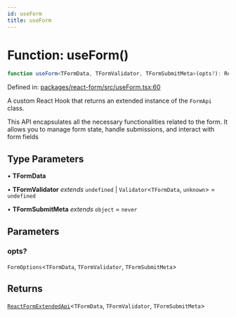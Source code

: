 ```yaml
---
id: useForm
title: useForm
---
```


# Function: useForm()

```ts
function useForm<TFormData, TFormValidator, TFormSubmitMeta>(opts?): ReactFormExtendedApi<TFormData, TFormValidator, TFormSubmitMeta>
```

Defined in: [packages/react-form/src/useForm.tsx:60](https://github.com/TanStack/form/blob/main/packages/react-form/src/useForm.tsx#L60)

A custom React Hook that returns an extended instance of the `FormApi` class.

This API encapsulates all the necessary functionalities related to the form. It allows you to manage form state, handle submissions, and interact with form fields

## Type Parameters

• **TFormData**

• **TFormValidator** *extends* `undefined` \| `Validator`\<`TFormData`, `unknown`\> = `undefined`

• **TFormSubmitMeta** *extends* `object` = `never`

## Parameters

### opts?

`FormOptions`\<`TFormData`, `TFormValidator`, `TFormSubmitMeta`\>

## Returns

[`ReactFormExtendedApi`](../type-aliases/reactformextendedapi.md)\<`TFormData`, `TFormValidator`, `TFormSubmitMeta`\>
